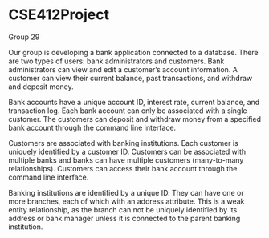 # CSE412Project
Group 29

Our group is developing a bank application connected to a database. There are two types of users: bank administrators and customers. Bank administrators can view and edit a customer’s account information. A customer can view their current balance, past transactions, and withdraw and deposit money.
 
Bank accounts have a unique account ID, interest rate, current balance, and transaction log. Each bank account can only be associated with a single customer. The customers can deposit and withdraw money from a specified bank account through the command line interface.
 
Customers are associated with banking institutions. Each customer is uniquely identified by a customer ID. Customers can be associated with multiple banks and banks can have multiple customers (many-to-many relationships). Customers can access their bank account through the command line interface.
 
Banking institutions are identified by a unique ID. They can have one or more branches, each of which with an address attribute. This is a weak entity relationship, as the branch can not be uniquely identified by its address or bank manager unless it is connected to the parent banking institution.
